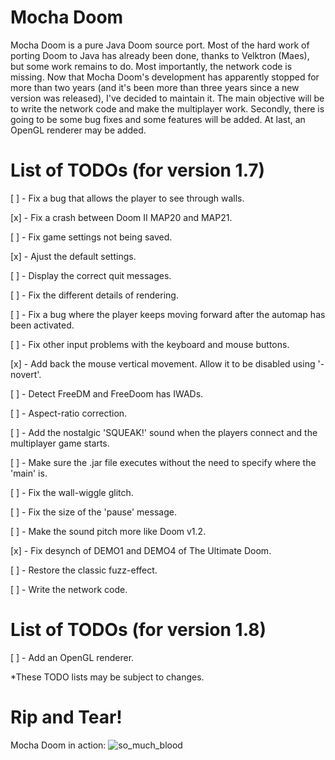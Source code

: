 # Mocha Doom
Mocha Doom is a pure Java Doom source port. Most of the hard work of porting Doom to Java has already been done, thanks to Velktron (Maes), but some work remains to do. Most importantly, the network code is missing. Now that Mocha Doom's development has apparently stopped for more than two years (and it's been more than three years since a new version was released), I've decided to maintain it. The main objective will be to write the network code and make the multiplayer work. Secondly, there is going to be some bug fixes and some features will be added. At last, an OpenGL renderer may be added. 

# List of TODOs (for version 1.7)

[ ] - Fix a bug that allows the player to see through walls.

[x] - Fix a crash between Doom II MAP20 and MAP21.

[ ] - Fix game settings not being saved.

[x] - Ajust the default settings.

[ ] - Display the correct quit messages.

[ ] - Fix the different details of rendering.

[ ] - Fix a bug where the player keeps moving forward after the automap has been activated. 

[ ] - Fix other input problems with the keyboard and mouse buttons. 

[x] - Add back the mouse vertical movement. Allow it to be disabled using '-novert'.

[ ] - Detect FreeDM and FreeDoom has IWADs. 

[ ] - Aspect-ratio correction. 

[ ] - Add the nostalgic 'SQUEAK!' sound when the players connect and the multiplayer game starts. 

[ ] - Make sure the .jar file executes without the need to specify where the 'main' is. 

[ ] - Fix the wall-wiggle glitch.

[ ] - Fix the size of the 'pause' message.

[ ] - Make the sound pitch more like Doom v1.2.

[x] - Fix desynch of DEMO1 and DEMO4 of The Ultimate Doom.

[ ] - Restore the classic fuzz-effect.

[ ] - Write the network code.

# List of TODOs (for version 1.8)

[ ] - Add an OpenGL renderer.


*These TODO lists may be subject to changes. 


# Rip and Tear!

Mocha Doom in action:
![so_much_blood](https://cloud.githubusercontent.com/assets/6194072/18658610/94a326c2-7ed2-11e6-98af-4ed4c8b28510.png)
